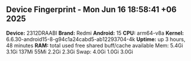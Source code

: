 ## Device Fingerprint - Mon Jun 16 18:58:41 +06 2025
**Device:** 2312DRAABI
**Brand:** Redmi
**Android:** 15
**CPU:** arm64-v8a
**Kernel:** 6.6.30-android15-8-g94c1a24cabd5-ab12293704-4k
**Uptime:** up 3 hours, 48 minutes
**RAM:**
               total        used        free      shared  buff/cache   available
Mem:           5.4Gi       3.1Gi       137Mi        55Mi       2.2Gi       2.3Gi
Swap:          4.0Gi       1.0Gi       3.0Gi
